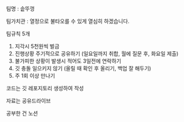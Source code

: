 팀명 : 솥뚜껑

팀가치관 : 열정으로 불타오를 수 있게 열심히 하겠습니다.

팀규칙 5개
1. 지각시 5천원씩 벌금
2. 진행상황 주기적으로 공유하기 (일요일까지 취합, 월에 질문 후, 화요일 제출)
3. 불가피한 상황이 발생시 적어도 3일전에 연락하기
4. 깃 충돌 일으키지 않기 (올릴 때 확인 후 올리기, 백업 잘 해두기)
5. 주 1회 이상 만나기

코드는 깃 레포지토리 생성하여 작성

자료는 공유드라이브

공부한 건 노션
